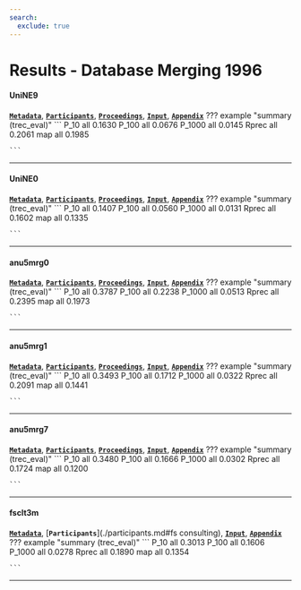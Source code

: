 ```yaml
---
search:
  exclude: true
---
```


# Results - Database Merging 1996 

#### UniNE9 
[**`Metadata`**](./runs.md#unine9), [**`Participants`**](./participants.md#neuchatel), [**`Proceedings`**](./proceedings.md#report-on-the-trec-5-experiment-data-fusion-and-collection-fusion), [**`Input`**](https://trec.nist.gov/results/trec5/trec5.results.input/tracks/dbmerge/input.UniNE9.gz), [**`Appendix`**](https://trec.nist.gov/pubs/trec5/appendices/A/dbmerge.graphs.ps.gz)
??? example "summary (trec_eval)"
	```
	P_10		all 0.1630
	P_100		all 0.0676
	P_1000		all 0.0145
	Rprec		all 0.2061
	map			all 0.1985

	```
---
#### UniNE0 
[**`Metadata`**](./runs.md#unine0), [**`Participants`**](./participants.md#neuchatel), [**`Proceedings`**](./proceedings.md#report-on-the-trec-5-experiment-data-fusion-and-collection-fusion), [**`Input`**](https://trec.nist.gov/results/trec5/trec5.results.input/tracks/dbmerge/input.UniNE0.gz), [**`Appendix`**](https://trec.nist.gov/pubs/trec5/appendices/A/dbmerge.graphs.ps.gz)
??? example "summary (trec_eval)"
	```
	P_10		all 0.1407
	P_100		all 0.0560
	P_1000		all 0.0131
	Rprec		all 0.1602
	map			all 0.1335

	```
---
#### anu5mrg0 
[**`Metadata`**](./runs.md#anu5mrg0), [**`Participants`**](./participants.md#anu), [**`Proceedings`**](./proceedings.md#anu-acsys-trec-5-experiments), [**`Input`**](https://trec.nist.gov/results/trec5/trec5.results.input/tracks/dbmerge/input.anu5mrg0.gz), [**`Appendix`**](https://trec.nist.gov/pubs/trec5/appendices/A/dbmerge.graphs.ps.gz)
??? example "summary (trec_eval)"
	```
	P_10		all 0.3787
	P_100		all 0.2238
	P_1000		all 0.0513
	Rprec		all 0.2395
	map			all 0.1973

	```
---
#### anu5mrg1 
[**`Metadata`**](./runs.md#anu5mrg1), [**`Participants`**](./participants.md#anu), [**`Proceedings`**](./proceedings.md#anu-acsys-trec-5-experiments), [**`Input`**](https://trec.nist.gov/results/trec5/trec5.results.input/tracks/dbmerge/input.anu5mrg1.gz), [**`Appendix`**](https://trec.nist.gov/pubs/trec5/appendices/A/dbmerge.graphs.ps.gz)
??? example "summary (trec_eval)"
	```
	P_10		all 0.3493
	P_100		all 0.1712
	P_1000		all 0.0322
	Rprec		all 0.2091
	map			all 0.1441

	```
---
#### anu5mrg7 
[**`Metadata`**](./runs.md#anu5mrg7), [**`Participants`**](./participants.md#anu), [**`Proceedings`**](./proceedings.md#anu-acsys-trec-5-experiments), [**`Input`**](https://trec.nist.gov/results/trec5/trec5.results.input/tracks/dbmerge/input.anu5mrg7.gz), [**`Appendix`**](https://trec.nist.gov/pubs/trec5/appendices/A/dbmerge.graphs.ps.gz)
??? example "summary (trec_eval)"
	```
	P_10		all 0.3480
	P_100		all 0.1666
	P_1000		all 0.0302
	Rprec		all 0.1724
	map			all 0.1200

	```
---
#### fsclt3m 
[**`Metadata`**](./runs.md#fsclt3m), [**`Participants`**](./participants.md#fs consulting), [**`Input`**](https://trec.nist.gov/results/trec5/trec5.results.input/tracks/dbmerge/input.fsclt3m.gz), [**`Appendix`**](https://trec.nist.gov/pubs/trec5/appendices/A/dbmerge.graphs.ps.gz)
??? example "summary (trec_eval)"
	```
	P_10		all 0.3013
	P_100		all 0.1606
	P_1000		all 0.0278
	Rprec		all 0.1890
	map			all 0.1354

	```
---
